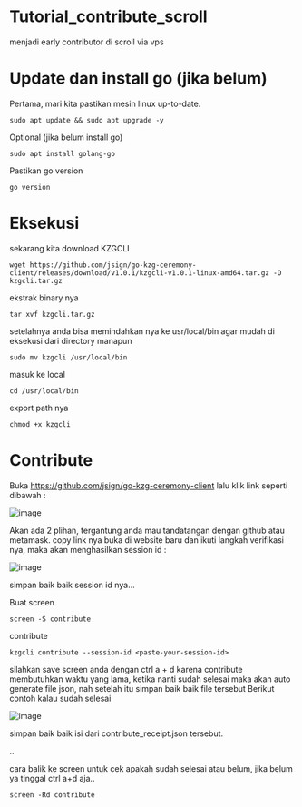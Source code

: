 # Tutorial_contribute_scroll
menjadi early contributor di scroll via vps

# Update dan install go (jika belum)
Pertama, mari kita pastikan mesin linux up-to-date.
```
sudo apt update && sudo apt upgrade -y
```
Optional (jika belum install go)
```
sudo apt install golang-go
```
Pastikan go version
```
go version
```

# Eksekusi
sekarang kita download KZGCLI
```
wget https://github.com/jsign/go-kzg-ceremony-client/releases/download/v1.0.1/kzgcli-v1.0.1-linux-amd64.tar.gz -O kzgcli.tar.gz
```
ekstrak binary nya
```
tar xvf kzgcli.tar.gz
```
setelahnya anda bisa memindahkan nya ke usr/local/bin agar mudah di eksekusi dari directory manapun
```
sudo mv kzgcli /usr/local/bin
```
masuk ke local
```
cd /usr/local/bin
```
export path nya
```
chmod +x kzgcli
```

# Contribute
Buka https://github.com/jsign/go-kzg-ceremony-client lalu klik link seperti dibawah :

![image](https://user-images.githubusercontent.com/41656124/212543362-6dc3db17-6c97-4fee-abf9-e9b9e58c12fe.png)

Akan ada 2 plihan, tergantung anda mau tandatangan dengan github atau metamask.
copy link nya buka di website baru dan ikuti langkah verifikasi nya, maka akan menghasilkan session id :

![image](https://user-images.githubusercontent.com/41656124/212543700-93fe1d90-2572-4ec7-8e0d-13f92125e751.png)

simpan baik baik session id nya...

Buat screen
```
screen -S contribute
```
contribute
```
kzgcli contribute --session-id <paste-your-session-id>
```
silahkan save screen anda dengan ctrl a + d karena contribute membutuhkan waktu yang lama, 
ketika nanti sudah selesai maka akan auto generate file json, nah setelah itu simpan baik baik file tersebut
Berikut contoh kalau sudah selesai 

![image](https://user-images.githubusercontent.com/41656124/212679955-a11c09d3-5915-4564-b183-2a8ab7231438.png)

simpan baik baik isi dari contribute_receipt.json tersebut.

..

cara balik ke screen untuk cek apakah sudah selesai atau belum, jika belum ya tinggal ctrl a+d aja..
```
screen -Rd contribute
```

